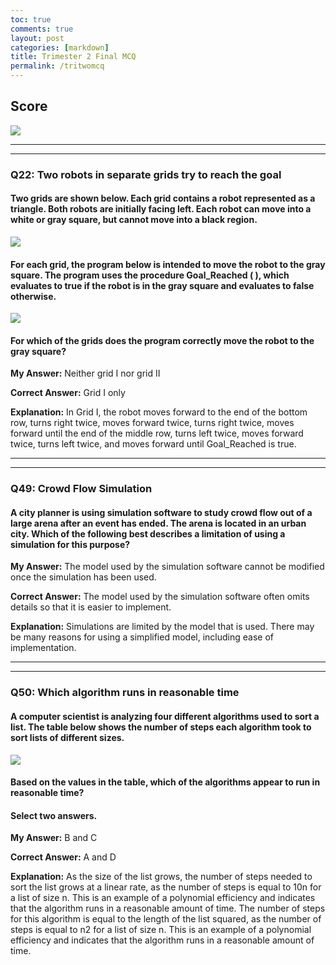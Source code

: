 ```yaml
---
toc: true
comments: true
layout: post
categories: [markdown]
title: Trimester 2 Final MCQ 
permalink: /tritwomcq
---
```


## Score

![]({{site.baseurl}}/images/kos.png)

---
---

### Q22: Two robots in separate grids try to reach the goal

#### Two grids are shown below. Each grid contains a robot represented as a triangle. Both robots are initially facing left. Each robot can move into a white or gray square, but cannot move into a black region.

![]({{site.baseurl}}/images/ben.png)

#### For each grid, the program below is intended to move the robot to the gray square. The program uses the procedure Goal_Reached ( ), which evaluates to true if the robot is in the gray square and evaluates to false otherwise.

![]({{site.baseurl}}/images/dapng.png)

#### For which of the grids does the program correctly move the robot to the gray square?

**My Answer:** Neither grid I nor grid II

**Correct Answer:** Grid I only

**Explanation:** In Grid I, the robot moves forward to the end of the bottom row, turns right twice, moves forward twice, turns right twice, moves forward until the end of the middle row, turns left twice, moves forward twice, turns left twice, and moves forward until Goal_Reached is true.

---
---

### Q49: Crowd Flow Simulation

#### A city planner is using simulation software to study crowd flow out of a large arena after an event has ended. The arena is located in an urban city. Which of the following best describes a limitation of using a simulation for this purpose?

**My Answer:** The model used by the simulation software cannot be modified once the simulation has been used.

**Correct Answer:** The model used by the simulation software often omits details so that it is easier to implement.

**Explanation:** Simulations are limited by the model that is used. There may be many reasons for using a simplified model, including ease of implementation.

---
---

### Q50: Which algorithm runs in reasonable time

#### A computer scientist is analyzing four different algorithms used to sort a list. The table below shows the number of steps each algorithm took to sort lists of different sizes.

![]({{site.baseurl}}/images/dapng.png)

#### Based on the values in the table, which of the algorithms appear to run in reasonable time?

#### Select two answers.

**My Answer:** B and C

**Correct Answer:** A and D

**Explanation:** As the size of the list grows, the number of steps needed to sort the list grows at a linear rate, as the number of steps is equal to 10n for a list of size n. This is an example of a polynomial efficiency and indicates that the algorithm runs in a reasonable amount of time. The number of steps for this algorithm is equal to the length of the list squared, as the number of steps is equal to n2 for a list of size n. This is an example of a polynomial efficiency and indicates that the algorithm runs in a reasonable amount of time.